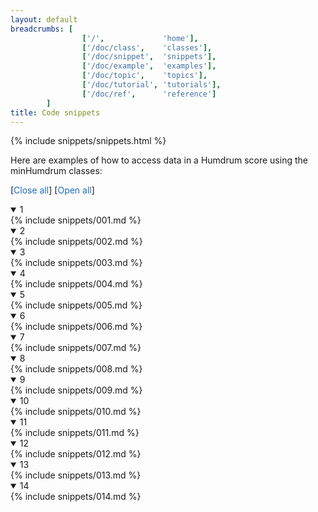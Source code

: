 ```yaml
---
layout: default
breadcrumbs: [
                ['/',             'home'],
                ['/doc/class',    'classes'],
                ['/doc/snippet',  'snippets'],
                ['/doc/example',  'examples'],
                ['/doc/topic',    'topics'],
                ['/doc/tutorial', 'tutorials'],
                ['/doc/ref',      'reference']
        ]
title: Code snippets
---
```


{% include snippets/snippets.html %}

Here are examples of how to access data in a Humdrum score using the
minHumdrum classes:

[<span style="cursor:pointer; color:#1e6bb8;" onclick="closeAllDetails()">Close all</span>]
[<span style="cursor:pointer; color:#1e6bb8;" onclick="openAllDetails()">Open all</span>]


<style>

body {
	counter-reset: details
}

summary::before {
	counter-increment: details;
	content: counter(details) " ";
}

</style>

<details open class="snippet-001">
<summary></summary>
{% include snippets/001.md %}
</details>

<details open class="snippet-002">
<summary></summary>
{% include snippets/002.md %}
</details>

<details open class="snippet-003">
<summary></summary>
{% include snippets/003.md %}
</details>

<details open class="snippet-004">
<summary></summary>
{% include snippets/004.md %}
</details>

<details open class="snippet-005">
<summary></summary>
{% include snippets/005.md %}
</details>

<details open class="snippet-006">
<summary></summary>
{% include snippets/006.md %}
</details>

<details open class="snippet-007">
<summary></summary>
{% include snippets/007.md %}
</details>

<details open class="snippet-008">
<summary></summary>
{% include snippets/008.md %}
</details>

<details open class="snippet-009">
<summary></summary>
{% include snippets/009.md %}
</details>

<details open class="snippet-010">
<summary></summary>
{% include snippets/010.md %}
</details>

<details open class="snippet-011">
<summary></summary>
{% include snippets/011.md %}
</details>

<details open class="snippet-012">
<summary></summary>
{% include snippets/012.md %}
</details>

<details open class="snippet-013">
<summary></summary>
{% include snippets/013.md %}
</details>

<details open class="snippet-014">
<summary></summary>
{% include snippets/014.md %}
</details>



